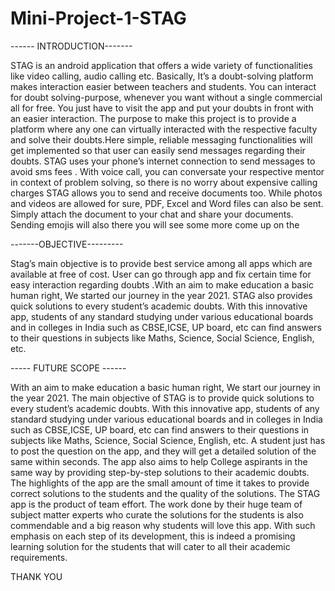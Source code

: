 # Mini-Project-1-STAG


------ INTRODUCTION-------

STAG is an android application that offers a wide variety of functionalities like video calling, 
audio calling etc. Basically, It’s a doubt-solving platform makes interaction easier between 
teachers and students. You can interact for doubt solving-purpose, whenever you want 
without a single commercial all for free. You just have to visit the app and put your 
doubts in front with an easier interaction.
The purpose to make this project is to provide a platform where any one can virtually 
interacted with the respective faculty and solve their doubts.Here simple, reliable 
messaging functionalities will get implemented so that user can easily send messages 
regarding their doubts.
STAG uses your phone’s internet connection to send messages to avoid sms fees . With 
voice call, you can conversate your respective mentor in context of problem solving, so 
there is no worry about expensive calling charges 
STAG allows you to send and receive documents too. While photos and videos are allowed 
for sure, PDF, Excel and Word files can also be sent. Simply attach the document to your 
chat and share your documents. Sending emojis will also there you will see some more 
come up on the


-------OBJECTIVE---------

Stag’s main objective is to provide best service among all apps which are available at free 
of cost. User can go through app and fix certain time for easy interaction regarding 
doubts .With an aim to make education a basic human right, We started our journey in 
the year 2021. STAG also provides quick solutions to every student’s academic doubts. 
With this innovative app, students of any standard studying under various educational 
boards and in colleges in India such as CBSE,ICSE, UP board, etc can find answers to 
their questions in subjects like Maths, Science, Social Science, English, etc.

----- FUTURE SCOPE ------

With an aim to make education a basic human right, We start our journey in the year 2021. 
The main objective of STAG is to provide quick solutions to every student’s academic
doubts. With this innovative app, students of any standard studying under various
educational boards and in colleges in India such as CBSE,ICSE, UP board, etc can find
answers to their questions in subjects like Maths, Science, Social Science, English, etc.
A student just has to post the question on the app, and they will get a detailed solution of 
the same within seconds. The app also aims to help College aspirants in the same way 
by providing step-by-step solutions to their academic doubts. The highlights of the app 
are the small amount of time it takes to provide correct solutions to the students and 
the quality of the solutions.
The STAG app is the product of team effort. The work done by their huge team of subject 
matter experts who curate the solutions for the students is also commendable and a 
big reason why students will love this app. With such emphasis on each step of its 
development, this is indeed a promising learning solution for the students that will 
cater to all their academic requirements.


THANK YOU
